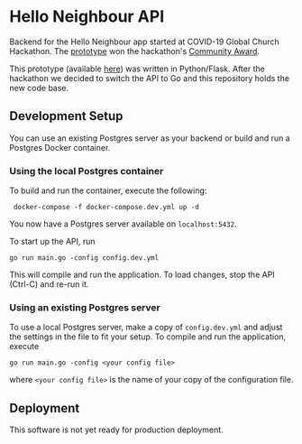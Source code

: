 # Hello Neighbour API
Backend for the Hello Neighbour app started at COVID-19 Global Church Hackathon.
The [prototype](https://devpost.com/software/hello-neighbour-he4ojl) won the hackathon's [Community Award](https://medium.com/faithtech/covid-19-global-church-hackathon-results-e41b23803c28).

This prototype (available [here](https://github.com/UpstreamCode/interconnect-backend)) was written in Python/Flask.
After the hackathon we decided to switch the API to Go and this repository holds the new code base.

## Development Setup
You can use an existing Postgres server as your backend or build and run a Postgres Docker container.

### Using the local Postgres container

To build and run the container, execute the following:

     docker-compose -f docker-compose.dev.yml up -d

You now have a Postgres server available on `localhost:5432`.

To start up the API, run

    go run main.go -config config.dev.yml

This will compile and run the application. To load changes, stop the API (Ctrl-C) and re-run it.

### Using an existing Postgres server

To use a local Postgres server, make a copy of `config.dev.yml` and adjust the settings in the file
to fit your setup. To compile and run the application, execute

    go run main.go -config <your config file>

where `<your config file>` is the name of your copy of the configuration file.

## Deployment

This software is not yet ready for production deployment.
